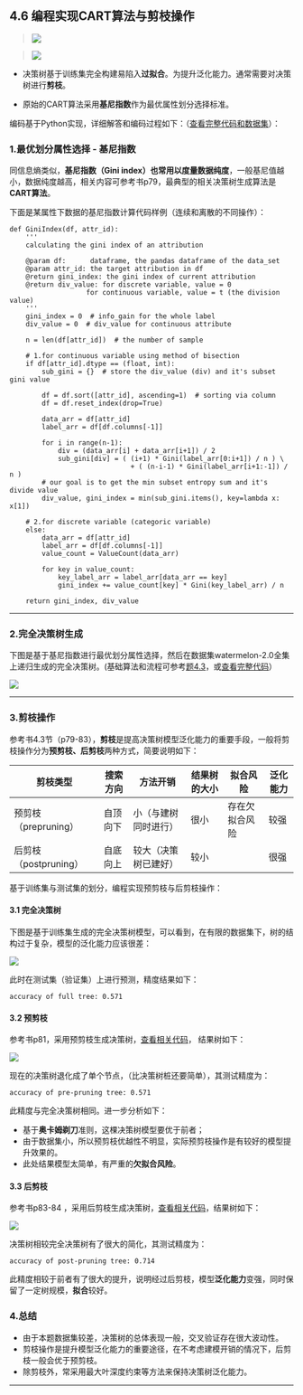 ## 4.6 编程实现CART算法与剪枝操作 ##

> ![](Ch4/4.4.png)

> ![](Ch4/4.4.1.png)

 - 决策树基于训练集完全构建易陷入**过拟合**。为提升泛化能力。通常需要对决策树进行**剪枝**。

 - 原始的CART算法采用**基尼指数**作为最优属性划分选择标准。

编码基于Python实现，详细解答和编码过程如下：（[查看完整代码和数据集](4.4_CART)）：

### 1.最优划分属性选择 - 基尼指数 ###

同信息熵类似，**基尼指数（Gini index）**也常用以度量**数据纯度**，一般基尼值越小，数据纯度越高，相关内容可参考书p79，最典型的相关决策树生成算法是**CART算法**。

下面是某属性下数据的基尼指数计算代码样例（连续和离散的不同操作）：

	def GiniIndex(df, attr_id):
	    '''
	    calculating the gini index of an attribution
	     
	    @param df:      dataframe, the pandas dataframe of the data_set
	    @param attr_id: the target attribution in df
	    @return gini_index: the gini index of current attribution
	    @return div_value: for discrete variable, value = 0
	                   for continuous variable, value = t (the division value)
	    '''  
	    gini_index = 0  # info_gain for the whole label
	    div_value = 0  # div_value for continuous attribute
	    
	    n = len(df[attr_id])  # the number of sample
	    
	    # 1.for continuous variable using method of bisection
	    if df[attr_id].dtype == (float, int):
	        sub_gini = {}  # store the div_value (div) and it's subset gini value
	        
	        df = df.sort([attr_id], ascending=1)  # sorting via column
	        df = df.reset_index(drop=True)
	        
	        data_arr = df[attr_id]
	        label_arr = df[df.columns[-1]]
	        
	        for i in range(n-1):
	            div = (data_arr[i] + data_arr[i+1]) / 2
	            sub_gini[div] = ( (i+1) * Gini(label_arr[0:i+1]) / n ) \
	                              + ( (n-i-1) * Gini(label_arr[i+1:-1]) / n )
	        # our goal is to get the min subset entropy sum and it's divide value
	        div_value, gini_index = min(sub_gini.items(), key=lambda x: x[1])
	        
	    # 2.for discrete variable (categoric variable)
	    else:
	        data_arr = df[attr_id]
	        label_arr = df[df.columns[-1]]
	        value_count = ValueCount(data_arr)
	            
	        for key in value_count:
	            key_label_arr = label_arr[data_arr == key]
	            gini_index += value_count[key] * Gini(key_label_arr) / n
	    
	    return gini_index, div_value

----

### 2.完全决策树生成 ###

下图是基于基尼指数进行最优划分属性选择，然后在数据集watermelon-2.0全集上递归生成的完全决策树。(基础算法和流程可参考[题4.3](http://blog.csdn.net/snoopy_yuan/article/details/68959025)，或[查看完整代码](4.4_CART/src/decision_tree.py)）

![](Ch4/4.4_decision_tree_CART.png)

----

### 3.剪枝操作 ###

参考书4.3节（p79-83），**剪枝**是提高决策树模型泛化能力的重要手段，一般将剪枝操作分为**预剪枝、后剪枝**两种方式，简要说明如下：

| 剪枝类型 | 搜索方向 | 方法开销 | 结果树的大小 | 拟合风险 | 泛化能力 |
|--|--|--|--|--|--|
| 预剪枝（prepruning） | 自顶向下 | 小（与建树同时进行） | 很小 | 存在欠拟合风险 | 较强 |
| 后剪枝（postpruning） | 自底向上 | 较大（决策树已建好） | 较小 |  | 很强 |


基于训练集与测试集的划分，编程实现预剪枝与后剪枝操作：

#### 3.1 完全决策树 ####

下图是基于训练集生成的完全决策树模型，可以看到，在有限的数据集下，树的结构过于复杂，模型的泛化能力应该很差：

![](Ch4/4.4_decision_tree_full.png)

此时在测试集（验证集）上进行预测，精度结果如下：

	accuracy of full tree: 0.571

#### 3.2 预剪枝 ####

参考书p81，采用预剪枝生成决策树，[查看相关代码](4.4_CART/src/decision_tree.py)， 结果树如下：

![](Ch4/4.4_decision_tree_pre.png)

现在的决策树退化成了单个节点，（比决策树桩还要简单），其测试精度为：

	accuracy of pre-pruning tree: 0.571

此精度与完全决策树相同。进一步分析如下：
 
- 基于**奥卡姆剃刀**准则，这棵决策树模型要优于前者；
- 由于数据集小，所以预剪枝优越性不明显，实际预剪枝操作是有较好的模型提升效果的。
- 此处结果模型太简单，有严重的**欠拟合风险**。

#### 3.3 后剪枝 ####

参考书p83-84 ，采用后剪枝生成决策树，[查看相关代码](4.4_CART/src/decision_tree.py)，结果树如下：

![](Ch4/4.4_decision_tree_post.png)

决策树相较完全决策树有了很大的简化，其测试精度为：

	accuracy of post-pruning tree: 0.714

此精度相较于前者有了很大的提升，说明经过后剪枝，模型**泛化能力**变强，同时保留了一定树规模，**拟合**较好。

### 4.总结 ###

 - 由于本题数据集较差，决策树的总体表现一般，交叉验证存在很大波动性。
 - 剪枝操作是提升模型泛化能力的重要途径，在不考虑建模开销的情况下，后剪枝一般会优于预剪枝。
 - 除剪枝外，常采用最大叶深度约束等方法来保持决策树泛化能力。

----




